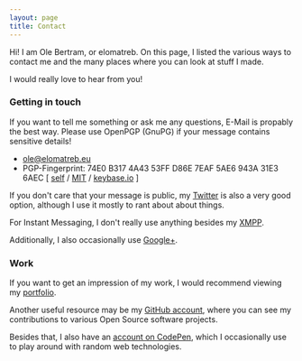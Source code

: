 ```yaml
---
layout: page
title: Contact
---
```


Hi! I am Ole Bertram, or elomatreb. On this page, I listed the various ways to contact me and the many places where you can look at stuff I made.

I would really love to hear from you!

### Getting in touch

If you want to tell me something or ask me any questions, E-Mail is propably the best way. Please use OpenPGP (GnuPG) if your message contains sensitive details!
<ul>
	<li class="email"><a href="mailto://ole@elomatreb.eu">ole@elomatreb.eu</a></li>
	<li class="pgp">PGP-Fingerprint: <span title="Fingerprint">74E0 B317 4A43 53FF D86E  7EAF 5AE6 943A 31E3 6AEC</span> [ <a href="/files/pgp/public_key.txt">self</a> / <a href="http://pgp.mit.edu:11371/pks/lookup?op=get&search=0x5AE6943A31E36AEC">MIT</a> / <a href="https://keybase.io/elomatreb">keybase.io</a> ]</li>
</ul>

If you don't care that your message is public, my [Twitter][twitter] is also a very good option, although I use it mostly to rant about about things.

For Instant Messaging, I don't really use anything besides my [XMPP][xmpp].

Additionally, I also occasionally use [Google+][google+].

### Work

If you want to get an impression of my work, I would recommend viewing my <a href="#/work/" class="disabled">portfolio</a>.

Another useful resource may be my [GitHub account][github], where you can see my contributions to various Open Source software projects.

Besides that, I also have an [account on CodePen][codepen], which I occasionally use to play around with random web technologies.

[twitter]: 	https://twitter.com/elomatreb
[xmpp]:		xmpp://ole@elomatreb.eu
[google+]: 	https://plus.google.com/100572229660794186437
[github]: 	https://github.com/elomatreb
[codepen]: 	http://codepen.io/elomatreb

